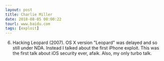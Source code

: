 ```yaml
---
layout: post
title: Charlie Miller
date: 2018-08-05 00:00:22
tourl: www.baidu.com
tags: [exploit]
---
```

6.  Hacking Leopard (2007).  OS X version "Leopard" was delayed and so still under NDA.  Instead I talked about the first iPhone exploit.  This was the first talk about iOS security ever, afaik.  Also, my only turbo talk.